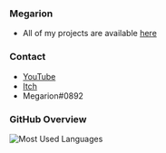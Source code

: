 ### Megarion
- All of my projects are available [here](https://megarion.github.io/)

### Contact

- [YouTube](https://www.youtube.com/channel/UCBrlr_nVSQ_4kZtsY58Q8wA)
- [Itch](https://megarion.itch.io/)
- Megarion#0892

### GitHub Overview

![Most Used Languages](https://github-readme-stats.vercel.app/api/top-langs/?username=Megarion&langs_count=10&theme=dark)